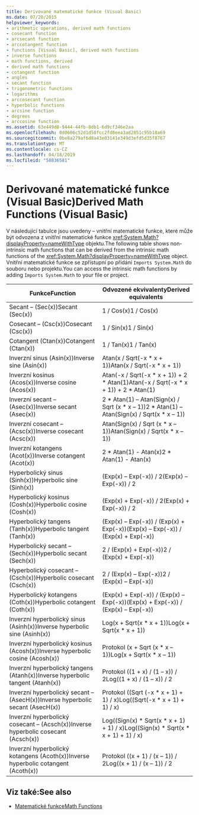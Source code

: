 ```yaml
---
title: Derivované matematické funkce (Visual Basic)
ms.date: 07/20/2015
helpviewer_keywords:
- arithmetic operations, derived math functions
- cosecant function
- arcsecant function
- arccotangent function
- functions [Visual Basic], derived math functions
- inverse functions
- math functions, derived
- derived math functions
- cotangent function
- angles
- secant function
- trigonometric functions
- logarithms
- arccosecant function
- hyperbolic functions
- arcsine function
- degrees
- arccosine function
ms.assetid: 63e449d8-9444-44fb-8db1-6d9cf346e2aa
ms.openlocfilehash: 0d0606c52d1d50fcc2fd8eea3ad2851c95b18a69
ms.sourcegitcommit: 0be8a279af6d8a43e03141e349d3efd5d35f8767
ms.translationtype: MT
ms.contentlocale: cs-CZ
ms.lasthandoff: 04/18/2019
ms.locfileid: "58836581"
---
```

# <a name="derived-math-functions-visual-basic"></a><span data-ttu-id="52bd5-102">Derivované matematické funkce (Visual Basic)</span><span class="sxs-lookup"><span data-stu-id="52bd5-102">Derived Math Functions (Visual Basic)</span></span>
<span data-ttu-id="52bd5-103">V následující tabulce jsou uvedeny – vnitřní matematické funkce, které může být odvozena z vnitřní matematické funkce <xref:System.Math?displayProperty=nameWithType> objektu.</span><span class="sxs-lookup"><span data-stu-id="52bd5-103">The following table shows non-intrinsic math functions that can be derived from the intrinsic math functions of the <xref:System.Math?displayProperty=nameWithType> object.</span></span> <span data-ttu-id="52bd5-104">Vnitřní matematické funkce se zpřístupní po přidání `Imports System.Math` do souboru nebo projektu.</span><span class="sxs-lookup"><span data-stu-id="52bd5-104">You can access the intrinsic math functions by adding `Imports System.Math` to your file or project.</span></span>  
  
|<span data-ttu-id="52bd5-105">Funkce</span><span class="sxs-lookup"><span data-stu-id="52bd5-105">Function</span></span>|<span data-ttu-id="52bd5-106">Odvozené ekvivalenty</span><span class="sxs-lookup"><span data-stu-id="52bd5-106">Derived equivalents</span></span>|  
|--------------|-------------------------|  
|<span data-ttu-id="52bd5-107">Secant – (Sec(x))</span><span class="sxs-lookup"><span data-stu-id="52bd5-107">Secant (Sec(x))</span></span>|<span data-ttu-id="52bd5-108">1 / Cos(x)</span><span class="sxs-lookup"><span data-stu-id="52bd5-108">1 / Cos(x)</span></span>|  
|<span data-ttu-id="52bd5-109">Cosecant – (Csc(x))</span><span class="sxs-lookup"><span data-stu-id="52bd5-109">Cosecant (Csc(x))</span></span>|<span data-ttu-id="52bd5-110">1 / Sin(x)</span><span class="sxs-lookup"><span data-stu-id="52bd5-110">1 / Sin(x)</span></span>|  
|<span data-ttu-id="52bd5-111">Cotangent (Ctan(x))</span><span class="sxs-lookup"><span data-stu-id="52bd5-111">Cotangent (Ctan(x))</span></span>|<span data-ttu-id="52bd5-112">1 / Tan(x)</span><span class="sxs-lookup"><span data-stu-id="52bd5-112">1 / Tan(x)</span></span>|  
|<span data-ttu-id="52bd5-113">Inverzní sinus (Asin(x))</span><span class="sxs-lookup"><span data-stu-id="52bd5-113">Inverse sine (Asin(x))</span></span>|<span data-ttu-id="52bd5-114">Atan(x / Sqrt(-x \* x + 1))</span><span class="sxs-lookup"><span data-stu-id="52bd5-114">Atan(x / Sqrt(-x \* x + 1))</span></span>|  
|<span data-ttu-id="52bd5-115">Inverzní kosinus (Acos(x))</span><span class="sxs-lookup"><span data-stu-id="52bd5-115">Inverse cosine (Acos(x))</span></span>|<span data-ttu-id="52bd5-116">Atan(-x / Sqrt(-x \* x + 1)) + 2 \* Atan(1)</span><span class="sxs-lookup"><span data-stu-id="52bd5-116">Atan(-x / Sqrt(-x \* x + 1)) + 2 \* Atan(1)</span></span>|  
|<span data-ttu-id="52bd5-117">Inverzní secant – (Asec(x))</span><span class="sxs-lookup"><span data-stu-id="52bd5-117">Inverse secant (Asec(x))</span></span>|<span data-ttu-id="52bd5-118">2 \* Atan(1) – Atan(Sign(x) / Sqrt (x \* x – 1))</span><span class="sxs-lookup"><span data-stu-id="52bd5-118">2 \* Atan(1) – Atan(Sign(x) / Sqrt(x \* x – 1))</span></span>|  
|<span data-ttu-id="52bd5-119">Inverzní cosecant – (Acsc(x))</span><span class="sxs-lookup"><span data-stu-id="52bd5-119">Inverse cosecant (Acsc(x))</span></span>|<span data-ttu-id="52bd5-120">Atan(Sign(x) / Sqrt (x \* x – 1))</span><span class="sxs-lookup"><span data-stu-id="52bd5-120">Atan(Sign(x) / Sqrt(x \* x – 1))</span></span>|  
|<span data-ttu-id="52bd5-121">Inverzní kotangens (Acot(x))</span><span class="sxs-lookup"><span data-stu-id="52bd5-121">Inverse cotangent (Acot(x))</span></span>|<span data-ttu-id="52bd5-122">2 \* Atan(1) - Atan(x)</span><span class="sxs-lookup"><span data-stu-id="52bd5-122">2 \* Atan(1) - Atan(x)</span></span>|  
|<span data-ttu-id="52bd5-123">Hyperbolický sinus (Sinh(x))</span><span class="sxs-lookup"><span data-stu-id="52bd5-123">Hyperbolic sine (Sinh(x))</span></span>|<span data-ttu-id="52bd5-124">(Exp(x) – Exp(-x)) / 2</span><span class="sxs-lookup"><span data-stu-id="52bd5-124">(Exp(x) – Exp(-x)) / 2</span></span>|  
|<span data-ttu-id="52bd5-125">Hyperbolický kosinus (Cosh(x))</span><span class="sxs-lookup"><span data-stu-id="52bd5-125">Hyperbolic cosine (Cosh(x))</span></span>|<span data-ttu-id="52bd5-126">(Exp(x) + Exp(-x)) / 2</span><span class="sxs-lookup"><span data-stu-id="52bd5-126">(Exp(x) + Exp(-x)) / 2</span></span>|  
|<span data-ttu-id="52bd5-127">Hyperbolický tangens (Tanh(x))</span><span class="sxs-lookup"><span data-stu-id="52bd5-127">Hyperbolic tangent (Tanh(x))</span></span>|<span data-ttu-id="52bd5-128">(Exp(x) – Exp(-x)) / (Exp(x) + Exp(-x))</span><span class="sxs-lookup"><span data-stu-id="52bd5-128">(Exp(x) – Exp(-x)) / (Exp(x) + Exp(-x))</span></span>|  
|<span data-ttu-id="52bd5-129">Hyperbolický secant – (Sech(x))</span><span class="sxs-lookup"><span data-stu-id="52bd5-129">Hyperbolic secant (Sech(x))</span></span>|<span data-ttu-id="52bd5-130">2 / (Exp(x) + Exp(-x))</span><span class="sxs-lookup"><span data-stu-id="52bd5-130">2 / (Exp(x) + Exp(-x))</span></span>|  
|<span data-ttu-id="52bd5-131">Hyperbolický cosecant – (Csch(x))</span><span class="sxs-lookup"><span data-stu-id="52bd5-131">Hyperbolic cosecant (Csch(x))</span></span>|<span data-ttu-id="52bd5-132">2 / (Exp(x) – Exp(-x))</span><span class="sxs-lookup"><span data-stu-id="52bd5-132">2 / (Exp(x) – Exp(-x))</span></span>|  
|<span data-ttu-id="52bd5-133">Hyperbolický kotangens (Coth(x))</span><span class="sxs-lookup"><span data-stu-id="52bd5-133">Hyperbolic cotangent (Coth(x))</span></span>|<span data-ttu-id="52bd5-134">(Exp(x) + Exp(-x)) / (Exp(x) – Exp(-x))</span><span class="sxs-lookup"><span data-stu-id="52bd5-134">(Exp(x) + Exp(-x)) / (Exp(x) – Exp(-x))</span></span>|  
|<span data-ttu-id="52bd5-135">Inverzní hyperbolický sinus (Asinh(x))</span><span class="sxs-lookup"><span data-stu-id="52bd5-135">Inverse hyperbolic sine (Asinh(x))</span></span>|<span data-ttu-id="52bd5-136">Log(x + Sqrt(x \* x + 1))</span><span class="sxs-lookup"><span data-stu-id="52bd5-136">Log(x + Sqrt(x \* x + 1))</span></span>|  
|<span data-ttu-id="52bd5-137">Inverzní hyperbolický kosinus (Acosh(x))</span><span class="sxs-lookup"><span data-stu-id="52bd5-137">Inverse hyperbolic cosine (Acosh(x))</span></span>|<span data-ttu-id="52bd5-138">Protokol (x + Sqrt (x \* x – 1))</span><span class="sxs-lookup"><span data-stu-id="52bd5-138">Log(x + Sqrt(x \* x – 1))</span></span>|  
|<span data-ttu-id="52bd5-139">Inverzní hyperbolický tangens (Atanh(x))</span><span class="sxs-lookup"><span data-stu-id="52bd5-139">Inverse hyperbolic tangent (Atanh(x))</span></span>|<span data-ttu-id="52bd5-140">Protokol ((1 + x) / (1 – x)) / 2</span><span class="sxs-lookup"><span data-stu-id="52bd5-140">Log((1 + x) / (1 – x)) / 2</span></span>|  
|<span data-ttu-id="52bd5-141">Inverzní hyperbolický secant – (AsecH(x))</span><span class="sxs-lookup"><span data-stu-id="52bd5-141">Inverse hyperbolic secant (AsecH(x))</span></span>|<span data-ttu-id="52bd5-142">Protokol ((Sqrt (-x \* x + 1) + 1) / x)</span><span class="sxs-lookup"><span data-stu-id="52bd5-142">Log((Sqrt(-x \* x + 1) + 1) / x)</span></span>|  
|<span data-ttu-id="52bd5-143">Inverzní hyperbolický cosecant – (Acsch(x))</span><span class="sxs-lookup"><span data-stu-id="52bd5-143">Inverse hyperbolic cosecant (Acsch(x))</span></span>|<span data-ttu-id="52bd5-144">Log((Sign(x) \* Sqrt(x \* x + 1) + 1) / x)</span><span class="sxs-lookup"><span data-stu-id="52bd5-144">Log((Sign(x) \* Sqrt(x \* x + 1) + 1) / x)</span></span>|  
|<span data-ttu-id="52bd5-145">Inverzní hyperbolický kotangens (Acoth(x))</span><span class="sxs-lookup"><span data-stu-id="52bd5-145">Inverse hyperbolic cotangent (Acoth(x))</span></span>|<span data-ttu-id="52bd5-146">Protokol ((x + 1) / (x – 1)) / 2</span><span class="sxs-lookup"><span data-stu-id="52bd5-146">Log((x + 1) / (x – 1)) / 2</span></span>|  
  
## <a name="see-also"></a><span data-ttu-id="52bd5-147">Viz také:</span><span class="sxs-lookup"><span data-stu-id="52bd5-147">See also</span></span>

- [<span data-ttu-id="52bd5-148">Matematické funkce</span><span class="sxs-lookup"><span data-stu-id="52bd5-148">Math Functions</span></span>](../../../visual-basic/language-reference/functions/math-functions.md)

